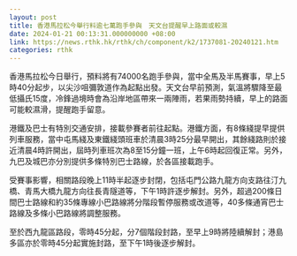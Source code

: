 ```yaml
---
layout: post
title: 香港馬拉松今舉行料逾七萬跑手參與　天文台提醒早上路面或較濕
date: 2024-01-21 00:13:31.000000000 +08:00
link: https://news.rthk.hk/rthk/ch/component/k2/1737081-20240121.htm
categories: rthk
---
```


香港馬拉松今日舉行，預料將有74000名跑手參與，當中全馬及半馬賽事，早上5時40分起步，以尖沙咀彌敦道作為起點出發。天文台早前預測，氣溫將驟降至最低攝氏15度，冷鋒過境時會為沿岸地區帶來一兩陣雨，若果雨勢持續，早上的路面可能較濕滑，提醒跑手留意。 

港鐵及巴士有特別交通安排，接載參賽者前往起點。港鐵方面，有8條綫提早提供列車服務，當中屯馬綫及東鐵綫頭班車於清晨3時25分最早開出，其餘綫路則於接近清晨4時許開出，屆時列車班次為8至15分鐘一班，上午6時起回復正常。另外，九巴及城巴亦分別提供多條特別巴士路線，於各區接載跑手。

受賽事影響，相關路段晚上11時半起逐步封閉，包括屯門公路九龍方向支路往汀九橋、青馬大橋九龍方向往長青隧道等，下午1時許逐步解封。另外，超過200條日間巴士路線和約35條專線小巴路線將分階段暫停服務或改道等，40多條通宵巴士路線及多條小巴路線將調整服務。

至於西九龍區路段，零時45分起，分7個階段封路，至早上9時將陸續解封；港島多區亦於零時45分起實施封路，至下午1時後逐步解封。
